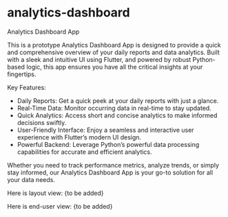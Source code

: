 # analytics-dashboard

Analytics Dashboard App

This is a prototype Analytics Dashboard App is designed to provide a quick and comprehensive overview of your daily reports and data analytics. Built with a sleek and intuitive UI using Flutter, and powered by robust Python-based logic, this app ensures you have all the critical insights at your fingertips.

Key Features:
- Daily Reports: Get a quick peek at your daily reports with just a glance.
- Real-Time Data: Monitor occurring data in real-time to stay updated.
- Quick Analytics: Access short and concise analytics to make informed decisions swiftly.
- User-Friendly Interface: Enjoy a seamless and interactive user experience with Flutter’s modern UI design.
- Powerful Backend: Leverage Python’s powerful data processing capabilities for accurate and efficient analytics.

Whether you need to track performance metrics, analyze trends, or simply stay informed, our Analytics Dashboard App is your go-to solution for all your data needs.

Here is layout view:
{to be added}

Here is end-user view:
{to be added}
